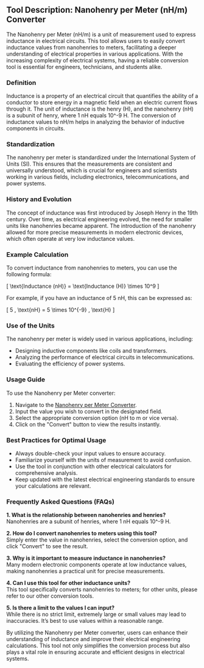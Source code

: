 ## Tool Description: Nanohenry per Meter (nH/m) Converter

The Nanohenry per Meter (nH/m) is a unit of measurement used to express inductance in electrical circuits. This tool allows users to easily convert inductance values from nanohenries to meters, facilitating a deeper understanding of electrical properties in various applications. With the increasing complexity of electrical systems, having a reliable conversion tool is essential for engineers, technicians, and students alike.

### Definition

Inductance is a property of an electrical circuit that quantifies the ability of a conductor to store energy in a magnetic field when an electric current flows through it. The unit of inductance is the henry (H), and the nanohenry (nH) is a subunit of henry, where 1 nH equals 10^-9 H. The conversion of inductance values to nH/m helps in analyzing the behavior of inductive components in circuits.

### Standardization

The nanohenry per meter is standardized under the International System of Units (SI). This ensures that the measurements are consistent and universally understood, which is crucial for engineers and scientists working in various fields, including electronics, telecommunications, and power systems.

### History and Evolution

The concept of inductance was first introduced by Joseph Henry in the 19th century. Over time, as electrical engineering evolved, the need for smaller units like nanohenries became apparent. The introduction of the nanohenry allowed for more precise measurements in modern electronic devices, which often operate at very low inductance values.

### Example Calculation

To convert inductance from nanohenries to meters, you can use the following formula:

\[ \text{Inductance (nH)} = \text{Inductance (H)} \times 10^9 \]

For example, if you have an inductance of 5 nH, this can be expressed as:

\[ 5 \, \text{nH} = 5 \times 10^{-9} \, \text{H} \]

### Use of the Units

The nanohenry per meter is widely used in various applications, including:

- Designing inductive components like coils and transformers.
- Analyzing the performance of electrical circuits in telecommunications.
- Evaluating the efficiency of power systems.

### Usage Guide

To use the Nanohenry per Meter converter:

1. Navigate to the [Nanohenry per Meter Converter](https://www.inayam.co/unit-converter/inductance).
2. Input the value you wish to convert in the designated field.
3. Select the appropriate conversion option (nH to m or vice versa).
4. Click on the "Convert" button to view the results instantly.

### Best Practices for Optimal Usage

- Always double-check your input values to ensure accuracy.
- Familiarize yourself with the units of measurement to avoid confusion.
- Use the tool in conjunction with other electrical calculators for comprehensive analysis.
- Keep updated with the latest electrical engineering standards to ensure your calculations are relevant.

### Frequently Asked Questions (FAQs)

**1. What is the relationship between nanohenries and henries?**  
Nanohenries are a subunit of henries, where 1 nH equals 10^-9 H.

**2. How do I convert nanohenries to meters using this tool?**  
Simply enter the value in nanohenries, select the conversion option, and click "Convert" to see the result.

**3. Why is it important to measure inductance in nanohenries?**  
Many modern electronic components operate at low inductance values, making nanohenries a practical unit for precise measurements.

**4. Can I use this tool for other inductance units?**  
This tool specifically converts nanohenries to meters; for other units, please refer to our other conversion tools.

**5. Is there a limit to the values I can input?**  
While there is no strict limit, extremely large or small values may lead to inaccuracies. It’s best to use values within a reasonable range.

By utilizing the Nanohenry per Meter converter, users can enhance their understanding of inductance and improve their electrical engineering calculations. This tool not only simplifies the conversion process but also plays a vital role in ensuring accurate and efficient designs in electrical systems.